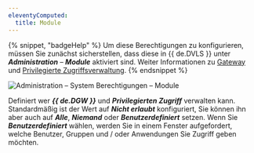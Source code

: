 ```yaml
---
eleventyComputed:
  title: Module
---
```

{% snippet, "badgeHelp" %}
Um diese Berechtigungen zu konfigurieren, müssen Sie zunächst sicherstellen, dass diese in {{ de.DVLS }} unter ***Administration*** – ***Module*** aktiviert sind. Weiter Informationen zu [Gateway](/server/web-interface/administration/modules/gateway/) und [Privilegierte Zugriffsverwaltung](/server/web-interface/administration/modules/privileged-access/).
{% endsnippet %}

![Administration – System Berechtigungen – Module](https://cdnweb.devolutions.net/docs/de/server/ServerOp0064.png)

Definiert wer ***{{ de.DGW }}*** und ***Privilegierten Zugriff*** verwalten kann. Standardmäßig ist der Wert auf ***Nicht erlaubt*** konfiguriert, Sie können ihn aber auch auf ***Alle***, ***Niemand*** oder ***Benutzerdefiniert*** setzen. Wenn Sie ***Benutzerdefiniert*** wählen, werden Sie in einem Fenster aufgefordert, welche Benutzer, Gruppen und / oder Anwendungen Sie Zugriff geben möchten.
